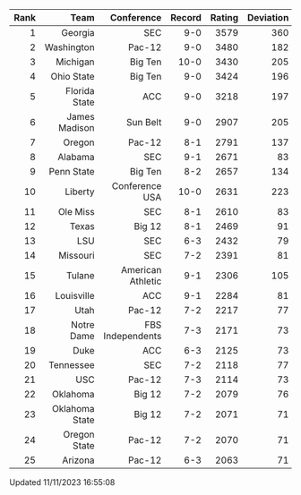 | Rank  | Team                 | Conference           | Record   | Rating | Deviation |
| ---:  | ---:                 | ---:                 | ---:     | ---:   | ---:      |
| 1     | Georgia              | SEC                  | 9-0      | 3579   | 360       |
| 2     | Washington           | Pac-12               | 9-0      | 3480   | 182       |
| 3     | Michigan             | Big Ten              | 10-0     | 3430   | 205       |
| 4     | Ohio State           | Big Ten              | 9-0      | 3424   | 196       |
| 5     | Florida State        | ACC                  | 9-0      | 3218   | 197       |
| 6     | James Madison        | Sun Belt             | 9-0      | 2907   | 205       |
| 7     | Oregon               | Pac-12               | 8-1      | 2791   | 137       |
| 8     | Alabama              | SEC                  | 9-1      | 2671   | 83        |
| 9     | Penn State           | Big Ten              | 8-2      | 2657   | 134       |
| 10    | Liberty              | Conference USA       | 10-0     | 2631   | 223       |
| 11    | Ole Miss             | SEC                  | 8-1      | 2610   | 83        |
| 12    | Texas                | Big 12               | 8-1      | 2469   | 91        |
| 13    | LSU                  | SEC                  | 6-3      | 2432   | 79        |
| 14    | Missouri             | SEC                  | 7-2      | 2391   | 81        |
| 15    | Tulane               | American Athletic    | 9-1      | 2306   | 105       |
| 16    | Louisville           | ACC                  | 9-1      | 2284   | 81        |
| 17    | Utah                 | Pac-12               | 7-2      | 2217   | 77        |
| 18    | Notre Dame           | FBS Independents     | 7-3      | 2171   | 73        |
| 19    | Duke                 | ACC                  | 6-3      | 2125   | 73        |
| 20    | Tennessee            | SEC                  | 7-2      | 2118   | 77        |
| 21    | USC                  | Pac-12               | 7-3      | 2114   | 73        |
| 22    | Oklahoma             | Big 12               | 7-2      | 2079   | 76        |
| 23    | Oklahoma State       | Big 12               | 7-2      | 2071   | 71        |
| 24    | Oregon State         | Pac-12               | 7-2      | 2070   | 71        |
| 25    | Arizona              | Pac-12               | 6-3      | 2063   | 71        |

Updated 11/11/2023 16:55:08
